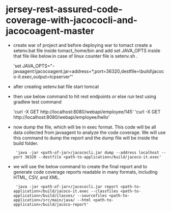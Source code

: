 # jersey-rest-assured-code-coverage-with-jacococli-and-jacocoagent-master
* create war of project and before deploying war to tomact create a setenv.bat file inside tomact_home/bin and add set JAVA_OPTS inside that file like below.in case of linux counter file is setenv.sh .
  
  'set JAVA_OPTS="-javaagent:<path-of-jar>\jacocoagent.jar=address=*,port=36320,destfile=<path-to-application>\build\jacoco-it.exec,output=tcpserver"'
  
* after creating setenv.bat file start tomcat

* then use below command to hit rest endpoints or else run test using gradlew test command
  
  'curl -X GET http://localhost:8080/webapi/employee/145'
  'curl -X GET http://localhost:8080/webapi/employee/hello'

* now dump the file, which will be in exec format. This code will be all data collected from javaagent to analyze the code coverage. We will use this command to dump the report and the dump file will be inside the build folder.
       
       'java -jar <path-of-jar>/jacococli.jar dump --address localhost --port 36320 --destfile <path-to-application>/build/jacoco-it.exec'
* we will use the below command to create the final report and to generate code coverage reports readable in many formats, including HTML, CSV, and XML.
       
       'java -jar <path-of-jar>/jacococli.jar report <path-to-application>/build/jacoco-it.exec --classfiles <path-to-application>/build/classes/ --sourcefiles <path-to-application>/src/main/java/ --html <path-to-application>/build/jacoco-report'
